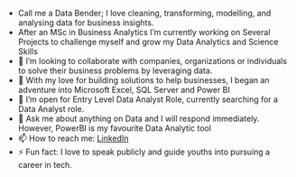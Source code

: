 - Call me a Data Bender; I love cleaning, transforming, modelling, and analysing data for business insights.
- After an MSc in Business Analytics I’m currently working on Several Projects to challenge myself and grow my Data Analytics and Science Skills
- 👯 I’m looking to collaborate with companies, organizations or  individuals to solve their business problems by leveraging data.
- 🤔 With my love for building solutions to help businesses, I began an adventure into Microsoft Excel, SQL Server and Power BI
- 🤔 I’m open for Entry Level Data Analyst Role, currently searching for a Data Analyst role.
- 💬 Ask me about anything on Data and I will respond immediately. However, PowerBI is my favourite Data Analytic tool
- 📫 How to reach me: [LinkedIn](www.linkedin.com/in/lasheajeboriogbon)
- ⚡ Fun fact: I love to speak publicly and guide youths into pursuing a career in tech.

<!---
LasheAjeboriogbon/LasheAjeboriogbon is a ✨ special ✨ repository because its `README.md` (this file) appears on your GitHub profile.
You can click the Preview link to take a look at your changes.
--->
